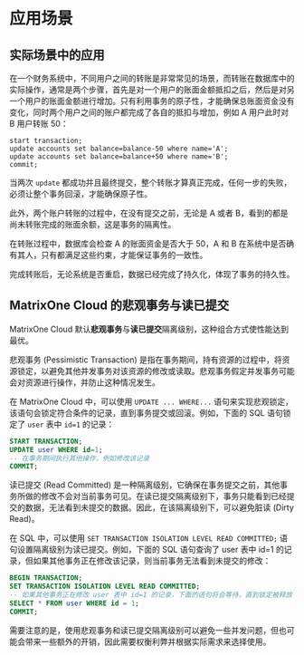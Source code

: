 # 应用场景

## 实际场景中的应用

在一个财务系统中，不同用户之间的转账是非常常见的场景，而转账在数据库中的实际操作，通常是两个步骤，首先是对一个用户的账面金额抵扣之后，然后是对另一个用户的账面金额进行增加。只有利用事务的原子性，才能确保总账面资金没有变化，同时两个用户之间的账户都完成了各自的抵扣与增加，例如 A 用户此时对 B 用户转账 50：

```
start transaction;
update accounts set balance=balance-50 where name='A';
update accounts set balance=balance+50 where name='B';
commit;
```

当两次 `update` 都成功并且最终提交，整个转账才算真正完成，任何一步的失败，必须让整个事务回滚，才能确保原子性。

此外，两个账户转账的过程中，在没有提交之前，无论是 A 或者 B，看到的都是尚未转账完成的账面余额，这是事务的隔离性。

在转账过程中，数据库会检查 A 的账面资金是否大于 50，A 和 B 在系统中是否确有其人，只有都满足这些约束，才能保证事务的一致性。

完成转账后，无论系统是否重启，数据已经完成了持久化，体现了事务的持久性。

## MatrixOne Cloud 的悲观事务与读已提交

MatrixOne Cloud 默认**悲观事务**与**读已提交**隔离级别，这种组合方式使性能达到最优。

悲观事务 (Pessimistic Transaction) 是指在事务期间，持有资源的过程中，将资源锁定，以避免其他并发事务对该资源的修改或读取。悲观事务假定并发事务可能会对资源进行操作，并防止这种情况发生。

在 MatrixOne Cloud 中，可以使用 `UPDATE ... WHERE...` 语句来实现悲观锁定，该语句会锁定符合条件的记录，直到事务提交或回滚。例如，下面的 SQL 语句锁定了 `user` 表中 `id=1` 的记录：

```sql
START TRANSACTION;
UPDATE user WHERE id=1;
-- 在事务期间执行其他操作，例如修改该记录
COMMIT;
```

读已提交 (Read Committed) 是一种隔离级别，它确保在事务提交之前，其他事务所做的修改不会对当前事务可见。在读已提交隔离级别下，事务只能看到已经提交的数据，无法看到未提交的数据。因此，在该隔离级别下，可以避免脏读 (Dirty Read)。

在 SQL 中，可以使用 `SET TRANSACTION ISOLATION LEVEL READ COMMITTED;` 语句设置隔离级别为读已提交。例如，下面的 SQL 语句查询了 user 表中 id=1 的记录，但如果其他事务正在修改该记录，则当前事务无法看到未提交的修改：

```sql
BEGIN TRANSACTION;
SET TRANSACTION ISOLATION LEVEL READ COMMITTED;
-- 如果其他事务正在修改 user 表中 id=1 的记录，下面的语句将会等待，直到锁定被释放
SELECT * FROM user WHERE id = 1;
COMMIT;
```

需要注意的是，使用悲观事务和读已提交隔离级别可以避免一些并发问题，但也可能会带来一些额外的开销，因此需要权衡利弊并根据实际需求来选择使用。

